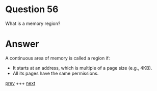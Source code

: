 
# Question 56


What is a memory region?


# Answer



A continuous area of memory is called a region if:
*    It starts at an address, which is multiple of a page size (e.g., 4KB).
*    All its pages have the same permissions.




[prev](055.md) +++ [next](057.md)
